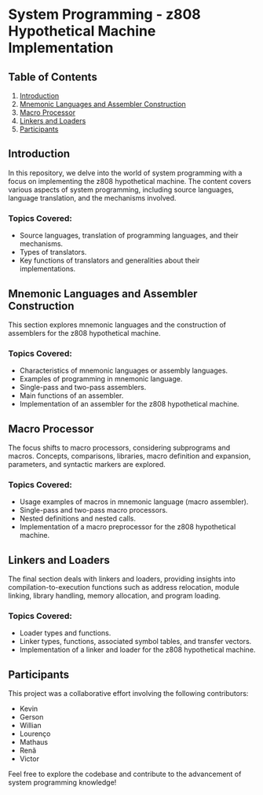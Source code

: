 # System Programming - z808 Hypothetical Machine Implementation

## Table of Contents

1. [Introduction](#introduction)
2. [Mnemonic Languages and Assembler Construction](#mnemonic-languages-and-assembler-construction)
3. [Macro Processor](#macro-processor)
4. [Linkers and Loaders](#linkers-and-loaders)
5. [Participants](#participants)

## Introduction

In this repository, we delve into the world of system programming with a focus on implementing the z808 hypothetical machine. The content covers various aspects of system programming, including source languages, language translation, and the mechanisms involved.

### Topics Covered:

- Source languages, translation of programming languages, and their mechanisms.
- Types of translators.
- Key functions of translators and generalities about their implementations.

## Mnemonic Languages and Assembler Construction

This section explores mnemonic languages and the construction of assemblers for the z808 hypothetical machine.

### Topics Covered:

- Characteristics of mnemonic languages or assembly languages.
- Examples of programming in mnemonic language.
- Single-pass and two-pass assemblers.
- Main functions of an assembler.
- Implementation of an assembler for the z808 hypothetical machine.

## Macro Processor

The focus shifts to macro processors, considering subprograms and macros. Concepts, comparisons, libraries, macro definition and expansion, parameters, and syntactic markers are explored.

### Topics Covered:

- Usage examples of macros in mnemonic language (macro assembler).
- Single-pass and two-pass macro processors.
- Nested definitions and nested calls.
- Implementation of a macro preprocessor for the z808 hypothetical machine.

## Linkers and Loaders

The final section deals with linkers and loaders, providing insights into compilation-to-execution functions such as address relocation, module linking, library handling, memory allocation, and program loading.

### Topics Covered:

- Loader types and functions.
- Linker types, functions, associated symbol tables, and transfer vectors.
- Implementation of a linker and loader for the z808 hypothetical machine.

## Participants

This project was a collaborative effort involving the following contributors:

- Kevin
- Gerson
- Willian
- Lourenço
- Mathaus
- Renã
- Victor

Feel free to explore the codebase and contribute to the advancement of system programming knowledge!
